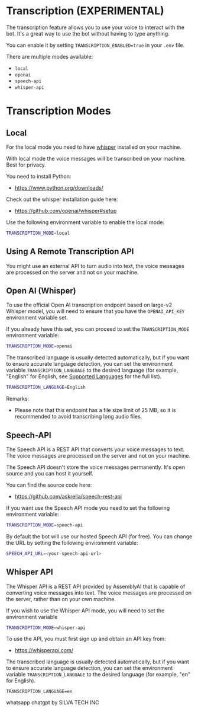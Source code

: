 # Transcription (EXPERIMENTAL)

The transcription feature allows you to use your voice to interact with the bot.
It's a great way to use the bot without having to type anything.

You can enable it by setting `TRANSCRIPTION_ENABLED=true` in your `.env` file.

There are multiple modes available:

-   `local`
-   `openai`
-   `speech-api`
-   `whisper-api`

# Transcription Modes

## Local

For the local mode you need to have [whisper](https://github.com/openai/whisper) installed on your machine.

With local mode the voice messages will be transcribed on your machine. Best for privacy.

You need to install Python:

-   https://www.python.org/downloads/

Check out the whisper installation guide here:

-   https://github.com/openai/whisper#setup

Use the following environment variable to enable the local mode:

```bash
TRANSCRIPTION_MODE=local
```

## Using A Remote Transcription API

You might use an external API to turn audio into text, the voice messages are processed on the server and not on your machine.

## Open AI (Whisper)

To use the official Open AI transcription endpoint based on large-v2 Whisper model, you will need to ensure that you have the `OPENAI_API_KEY` environment variable set.

If you already have this set, you can proceed to set the `TRANSCRIPTION_MODE` environment variable:

```bash
TRANSCRIPTION_MODE=openai
```

The transcribed language is usually detected automatically, but if you want to ensure accurate language detection, you can set the environment variable `TRANSCRIPTION_LANGUAGE` to the desired language (for example, "English" for English, see [Supported Languages](https://github.com/openai/whisper#available-models-and-languages) for the full list).

```bash
TRANSCRIPTION_LANGUAGE=English
```

Remarks:

-   Please note that this endpoint has a file size limit of 25 MB, so it is recommended to avoid transcribing long audio files.

## Speech-API

The Speech API is a REST API that converts your voice messages to text. The voice messages are processed on the server and not on your machine.

The Speech API doesn't store the voice messages permanently. It's open source and you can host it yourself.

You can find the source code here:

-   https://github.com/askrella/speech-rest-api

If you want use the Speech API mode you need to set the following environment variable:

```bash
TRANSCRIPTION_MODE=speech-api
```

By default the bot will use our hosted Speech API (for free). You can change the URL by setting the following environment variable:

```bash
SPEECH_API_URL=<your-speech-api-url>
```

## Whisper API

The Whisper API is a REST API provided by AssemblyAI that is capable of converting voice messages into text. The voice messages are processed on the server, rather than on your own machine.

If you wish to use the Whisper API mode, you will need to set the environment variable

```bash
TRANSCRIPTION_MODE=whisper-api
```

To use the API, you must first sign up and obtain an API key from:

-   https://whisperapi.com/

The transcribed language is usually detected automatically, but if you want to ensure accurate language detection, you can set the environment variable `TRANSCRIPTION_LANGUAGE` to the desired language (for example, "en" for English).

```
TRANSCRIPTION_LANGUAGE=en
```


whatsapp chatgpt by SILVA TECH INC
